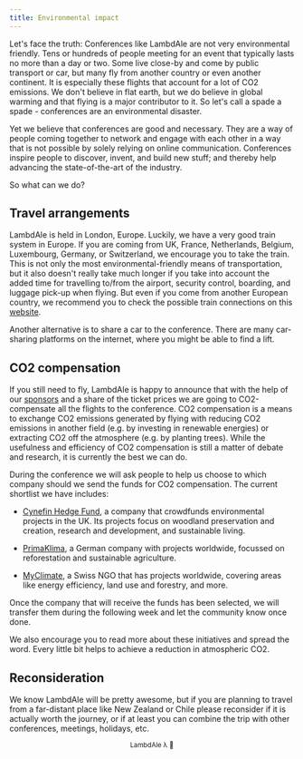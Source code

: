 ```yaml
---
title: Environmental impact
---
```

Let's face the truth: Conferences like LambdAle are not very environmental friendly. Tens or hundreds of people meeting for an event that typically lasts no more than a day or two. Some live close-by and come by public transport or car, but many fly from another country or even another continent. It is especially these flights that account for a lot of CO2 emissions. We don't believe in flat earth, but we do believe in global warming and that flying is a major contributor to it. So let's call a spade a spade - conferences are an environmental disaster.

Yet we believe that conferences are good and necessary. They are a way of people coming together to network and engage with each other in a way that is not possible by solely relying on online communication. Conferences inspire people to discover, invent, and build new stuff; and thereby help advancing the state-of-the-art of the industry.

So what can we do?

## Travel arrangements

LambdAle is held in London, Europe. Luckily, we have a very good train system in Europe. If you are coming from UK, France, Netherlands, Belgium, Luxembourg, Germany, or Switzerland, we encourage you to take the train. This is not only the most environmental-friendly means of transportation, but it also doesn't really take much longer if you take into account the added time for travelling to/from the airport, security control, boarding, and luggage pick-up when flying. But even if you come from another European country, we recommend you to check the possible train connections on this [website](https://www.seat61.com/index.html).

Another alternative is to share a car to the conference. There are many car-sharing platforms on the internet, where you might be able to find a lift.

## CO2 compensation

If you still need to fly, LambdAle is happy to announce that with the help of our [sponsors](/sponsors) and a share of the ticket prices we are going to CO2-compensate all the flights to the conference. CO2 compensation is a means to exchange CO2 emissions generated by flying with reducing CO2 emissions in another field (e.g. by investing in renewable energies) or extracting CO2 off the atmosphere (e.g. by planting trees). While the usefulness and efficiency of CO2 compensation is still a matter of debate and research, it is currently the best we can do.

During the conference we will ask people to help us choose to which company should we send the funds for CO2 compensation. The current shortlist we have includes:

* [Cynefin Hedge Fund](https://cynefinhedgefund.com), a company that crowdfunds environmental projects in the UK. Its projects focus on woodland preservation and creation, research and development, and sustainable living.

* [PrimaKlima](https://www.primaklima.org), a German company with projects worldwide, focussed on reforestation and sustainable agriculture.

* [MyClimate](https://www.myclimate.org/), a Swiss NGO that has projects worldwide, covering areas like energy efficiency, land use and forestry, and more.

Once the company that will receive the funds has been selected, we will transfer them during the following week and let the community know once done.

We also encourage you to read more about these initiatives and spread the word. Every little bit helps to achieve a reduction in atmospheric CO2.

## Reconsideration

We know LambdAle will be pretty awesome, but if you are planning to travel from a far-distant place like New Zealand or Chile please reconsider if it is actually worth the journey, or if at least you can combine the trip with other conferences, meetings, holidays, etc.

<center><sub>LambdAle λ 🌳</sub></center>
